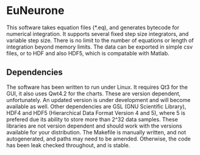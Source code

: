 EuNeurone
=========

This software takes equation files (*.eq), and generates bytecode for numerical integration. It supports several fixed step size integrators, and variable step size. There is no limit to the number of equations or length of integration beyond memory limits. The data can be exported in simple csv files, or to HDF and also HDF5, which is compatable with Matlab.

Dependencies
------------

The software has been written to run under Linux. It requires Qt3 for the GUI, it also uses Qwt4.2 for the charts. These are version dependent, unfortunately. An updated version is under development and will become available as well. Other dependencies are GSL (GNU Scientific Library), HDF4 and HDF5 (Hierarchical Data Format Version 4 and 5), where 5 is prefered due its ability to store more than 2^32  data samples. These libraries are not version dependent and should work with the versions available for your distribution. The Makefile is manually written, and not autogenerated, and paths may need to be amended. Otherwise, the code has been leak checked throughout, and is stable.
